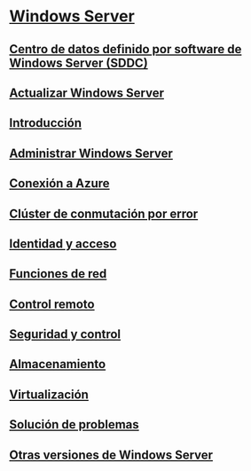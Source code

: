 # [Windows Server](windows-server.md)
## [Centro de datos definido por software de Windows Server (SDDC)](sddc.md)
## [Actualizar Windows Server](upgrade/upgrade-overview.md)
## [Introducción](get-started/Server-Basics.md)
## [Administrar Windows Server](administration/manage-windows-server.md)
## [Conexión a Azure](azure-hybrid-services/index.md)
## [Clúster de conmutación por error](failover-clustering/failover-clustering-overview.md)
## [Identidad y acceso](identity/Identity-and-Access.md)
## [Funciones de red](networking/Networking.md)
## [Control remoto](remote/index.md)
## [Seguridad y control](security/security-and-assurance.md)
## [Almacenamiento](storage/storage.md)
## [Virtualización](virtualization/virtualization.md)
## [Solución de problemas](troubleshoot/windows-server-support-solutions.md)
## [Otras versiones de Windows Server](windows-server-versions.md)